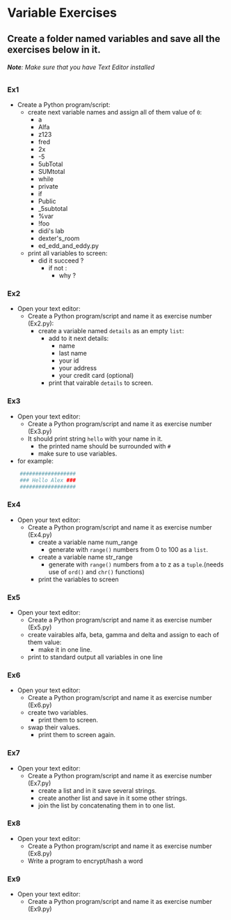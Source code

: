 # Variable Exercises

## Create a folder named variables and save all the exercises below in it.


###### **Note**: Make sure that you have Text Editor installed

### Ex1

- Create a Python program/script:
  - create next variable names and assign all of them value of `0`:
    - a
    - Alfa
    - z123
    - fred
    - 2x
    - -5
    - 5ubTotal
    - SUMtotal
    - while
    - private
    - if
    - Public
    - _5subtotal
    - %var
    - !foo
    - didi's lab
    - dexter's_room
    - ed_edd_and_eddy.py
  - print all variables to screen:
    - did it succeed ?
      - if not :
        - why ?


### Ex2

- Open your text editor:
  - Create a Python program/script and name it as exercise number (Ex2.py):
    - create a variable named `details` as an empty `list`:
      - add to it next details:
        - name
        - last name
        - your id
        - your address
        - your credit card (optional)
      - print that vairable `details` to screen.


### Ex3

- Open your text editor:
  - Create a Python program/script and name it as exercise number (Ex3.py) 
  - It should print string `hello` with your name in it. 
    - the printed name should be surrounded with `#`
    - make sure to use variables.
- for example:
```py
    ##################
    ### Hello Alex ###
    ##################
```



### Ex4

- Open your text editor:
  - Create a Python program/script and name it as exercise number (Ex4.py)
    - create a variable name num_range
      - generate with `range()` numbers from 0 to 100 as a `list`.
    - create a variable name str_range
      - generate with `range()` numbers from a to z as a `tuple`.(needs use of `ord()` and `chr()` functions)
    - print the variables to screen


### Ex5

- Open your text editor:
  - Create a Python program/script and name it as exercise number (Ex5.py)
  - create vairables alfa, beta, gamma and delta and assign to each of them value:
    - make it in one line.
  - print to standard output all variables in one line


### Ex6

- Open your text editor:
  - Create a Python program/script and name it as exercise number (Ex6.py)
  - create two variables.
    - print them to screen.
  - swap their values.
    - print them to screen again.


### Ex7 

- Open your text editor:
  - Create a Python program/script and name it as exercise number (Ex7.py)
    - create a list and in it save several strings.
    - create another list and save in it some other strings.
    - join the list by concatenating them in to one list.

### Ex8

- Open your text editor:
  - Create a Python program/script and name it as exercise number (Ex8.py)
  - Write a program to encrypt/hash a word  <!--https://www.w3resource.com/python-exercises/python-basic-exercise-74.php-->


### Ex9

- Open your text editor:
  - Create a Python program/script and name it as exercise number (Ex9.py)